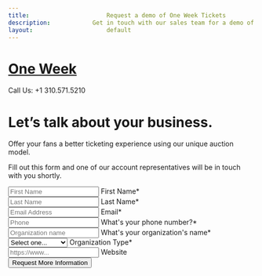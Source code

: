 ```yaml
---
title:						Request a demo of One Week Tickets
description:			Get in touch with our sales team for a demo of One Week Tickets
layout:						default
---
```


<div class="border-top border-primary border-top-4 fixed-top"></div>
<div class="min-vh-100 overflow-hidden">
  <div class="container-fluid pl-lg-0 pr-lg-0">
    <div class="row no-gutters">
      <div class="col-lg-6 col-md-12 col-12">
        <div class="p-xl-12 py-4 pr-xl-9 p-lg-8">
          <div class="d-flex justify-content-between mb-7 align-items-center">
            <a href="/">
              <h1 class="d-block text-black m-0 h3 font-weight-bolder">One Week</h1>
            </a>
            <span class="font-14 font-weight-bold text-dark">Call Us: +1 310.571.5210</span>
          </div>
          <div class="mb-10">
            <h1 class="display-4 mb-4">Let’s talk about your business.</h1>
            <p class="lead">
              Offer your fans a better ticketing experience using our unique auction model.
            </p>
            <p>
              Fill out this form and one of our account representatives will be in touch with you shortly.
            </p>
          </div>
          <div id="form">
            <form
              action="https://formspree.io/f/mleaognl"
              method="post"
              id="mc-embedded-subscribe-form"
              name="mc-embedded-subscribe-form"
              class="row g-2"
              novalidate
            >
              <div class="form-floating mb-3 col-6">
                <input class="form-control" type="text" name="FNAME" id="mce-FNAME" placeholder="First Name" required="" />
                <label class="form-label" htmlFor="fname">First Name<span class="text-danger">*</span></label>
              </div>
              <div class="form-floating mb-3 col-6">
                <input class="form-control" type="text" name="LNAME" id="mce-LNAME" placeholder="Last Name" required="" />
                <label class="form-label" htmlFor="lname">Last Name<span class="text-danger">*</span></label>
              </div>
              <div class="form-floating mb-3">
                <input class="form-control" type="email" name="EMAIL" id="mce-EMAIL" placeholder="Email Address" required="" />
                <label class="form-label" htmlFor="email">Email<span class="text-danger">*</span></label>
              </div>
              <div class="form-floating mb-3">
                <input class="form-control" type="text" name="PHONE" id="mce-PHONE" placeholder="Phone" required="" />
                <label class="form-label" htmlFor="phone">What's your phone number?<span class="text-danger">*</span></label>
              </div>
              <div class="form-floating mb-3">
                <input class="form-control" type="text" name="ORGNAME" id="mce-ORGNAME" placeholder="Organization name" required="" />
                <label class="form-label" htmlFor="orgname">What's your organization's name<span class="text-danger">*</span></label>
              </div>
              <div class="form-floating mb-3">
                <select class="form-select" name="ORGTYPE" id="mce-ORGTYPE">
                  <option selected>Select one...</option>
                  <option defaultValue="Artist">Artist</option>
                  <option defaultValue="Venue">Venue</option>
                  <option defaultValue="Promoter">Promoter</option>
                  <option defaultValue="Agent / Manager">Agent / Manager</option>
                  <option defaultValue="Other">Other</option>
                </select>
                <label class="form-label" for="orgtype">Organization Type<span class="text-danger">*</span></label>
              </div>
              <div class="form-floating mb-3">
                <input class="form-control" type="url" name="MMERGE6" id="mce-MMERGE6" placeholder="https://www..." required="" />
                <label class="form-label" htmlFor="MMERGE6">Website</label>
              </div>
              <div id="mce-responses" class="clear">
                <div class="response" id="mce-error-response" style="display: none;" ></div>
                <div class="response" id="mce-success-response" style="display: none;" ></div>
              </div>
              <div style="position: absolute; left: -5000px;" aria-hidden="true">
                <input type="text" name="b_f0d949cdf0a6a387f7b55a173_4f123ead61" tabindex="-1" defaultValue="" />
              </div>
              <div class="form-floating mb-3 mt-2 d-grid">
                <button type="submit" class="btn btn-primary" defaultValue="Request a call" name="subscribe" id="mc-embedded-subscribe">
                  Request More Information
                </button>
              </div>
            </form>
          </div>
        </div>
      </div>
    </div>
    <div 
      class="col-lg-6 d-lg-flex align-items-center d-none d-md-none d-lg-block w-50 min-vh-100 position-fixed bg-cover" 
      style="background-image: url(../assets/images/hero-bg.jpeg); right: 0; top: 0"
    >
  </div>
</div>
